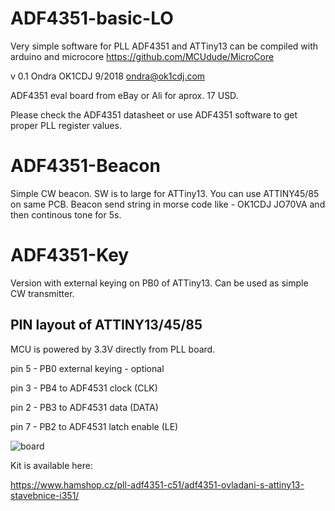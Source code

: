 # ADF4351-basic-LO
Very simple software for PLL ADF4351 and ATTiny13  can be compiled with arduino and microcore
https://github.com/MCUdude/MicroCore

v 0.1 Ondra OK1CDJ 9/2018 ondra@ok1cdj.com
 
ADF4351 eval board from eBay or Ali for aprox. 17 USD. 
 
Please check the ADF4351 datasheet or use ADF4351 software
to get proper PLL register values.

# ADF4351-Beacon
Simple CW beacon. SW is to large for ATTiny13. You can use ATTINY45/85 on same PCB.
Beacon send string in morse code like - OK1CDJ JO70VA and then continous tone for 5s.

# ADF4351-Key
Version with external keying on PB0 of ATTiny13. Can be used as simple CW transmitter.

 
## PIN layout of ATTINY13/45/85
MCU is powered  by 3.3V directly from PLL board.

 pin 5 - PB0 external keying - optional

 pin 3 - PB4  to ADF4531 clock (CLK) 
 
 pin 2 - PB3 to ADF4531 data (DATA) 
 
 pin 7 - PB2 to ADF4531 latch enable (LE) 

![board](https://raw.githubusercontent.com/ok1cdj/ADF4351-basic-LO/master/PLL-board.jpg)

Kit is available here:

https://www.hamshop.cz/pll-adf4351-c51/adf4351-ovladani-s-attiny13-stavebnice-i351/
    
